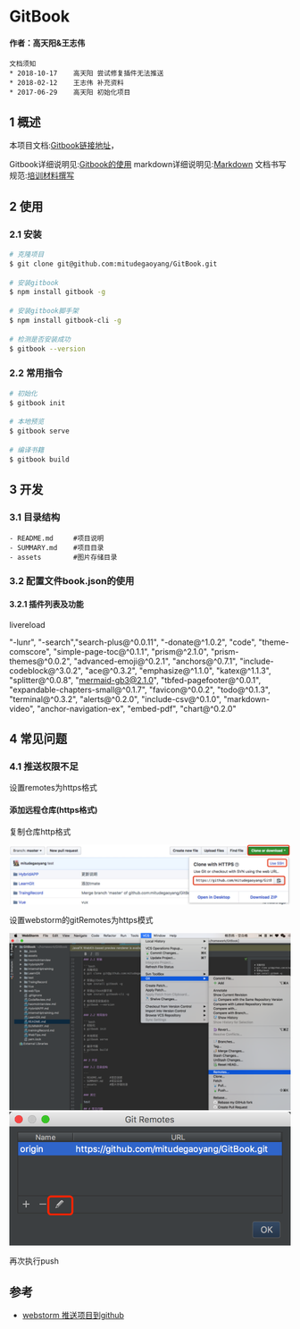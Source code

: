 # GitBook

#### 作者：高天阳&王志伟

```angular2html
文档须知
* 2018-10-17	高天阳	尝试修复插件无法推送
* 2018-02-12	王志伟	补充资料
* 2017-06-29    高天阳	初始化项目
```

## 1 概述

本项目文档:[Gitbook链接地址](https://mitudegaoyang.gitbooks.io/mybook/content/)，

Gitbook详细说明见:[Gitbook的使用](TraingRecord/GitBook.md)
markdown详细说明见:[Markdown](TraingRecord/markdown.md)
文档书写规范:[培训材料撰写](TraingRecord/TrainingMaterialWriting.md)

## 2 使用

### 2.1 安装

```bash
# 克隆项目
$ git clone git@github.com:mitudegaoyang/GitBook.git

# 安装gitbook
$ npm install gitbook -g

# 安装gitbook脚手架
$ npm install gitbook-cli -g

# 检测是否安装成功
$ gitbook --version
```

### 2.2 常用指令

```bash
# 初始化
$ gitbook init

# 本地预览
$ gitbook serve

# 编译书籍
$ gitbook build
```

## 3 开发

### 3.1 目录结构

```
- README.md     #项目说明
- SUMMARY.md    #项目目录
- assets        #图片存储目录
```

### 3.2 配置文件book.json的使用

#### 3.2.1 插件列表及功能

livereload


"-lunr", "-search","search-plus@^0.0.11",
"-donate@^1.0.2",
"code",
"theme-comscore",
"simple-page-toc@^0.1.1",
"prism@^2.1.0",
"prism-themes@^0.0.2",
"advanced-emoji@^0.2.1",
"anchors@^0.7.1",
"include-codeblock@^3.0.2",
"ace@^0.3.2",
"emphasize@^1.1.0",
"katex@^1.1.3",
"splitter@^0.0.8",
"mermaid-gb3@2.1.0",
"tbfed-pagefooter@^0.0.1",
"expandable-chapters-small@^0.1.7",
"favicon@^0.0.2",
"todo@^0.1.3",
"terminal@^0.3.2",
"alerts@^0.2.0",
"include-csv@^0.1.0",
"markdown-video",
"anchor-navigation-ex",
"embed-pdf",
"chart@^0.2.0"

## 4 常见问题

### 4.1 推送权限不足

设置remotes为https格式

#### 添加远程仓库(https格式)

复制仓库http格式

![](assets/githubClone.jpeg)

设置webstorm的gitRemotes为https模式

![](assets/webstormChange.png)
![](assets/webstormChange2.png)

再次执行push

## 参考

* [webstorm 推送项目到github](https://blog.csdn.net/mjth2014/article/details/80256224)